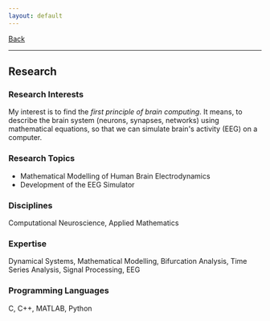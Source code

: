 ```yaml
---
layout: default
---
```


[Back](/index.md)
* * *

## Research
### Research Interests
My interest is to find the *first principle of brain computing*. It means, to describe the brain system (neurons, synapses, networks) using mathematical equations, so that we can simulate brain's activity (EEG) on a computer.

### Research Topics
- Mathematical Modelling of Human Brain Electrodynamics
- Development of the EEG Simulator

### Disciplines
Computational Neuroscience, Applied Mathematics

### Expertise
Dynamical Systems, Mathematical Modelling, Bifurcation Analysis, Time Series Analysis, Signal Processing, EEG

### Programming Languages
C, C++, MATLAB, Python

